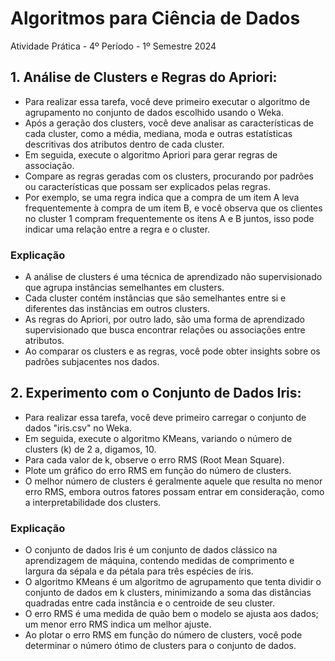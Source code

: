 # Algoritmos para Ciência de Dados

Atividade Prática - 4º Período - 1º Semestre 2024 

## 1. **Análise de Clusters e Regras do Apriori**: 

- Para realizar essa tarefa, você deve primeiro executar o algoritmo de agrupamento no conjunto de dados escolhido usando o Weka. 
- Após a geração dos clusters, você deve analisar as características de cada cluster, como a média, mediana, moda e outras estatísticas descritivas dos atributos dentro de cada cluster. 
- Em seguida, execute o algoritmo Apriori para gerar regras de associação. 
- Compare as regras geradas com os clusters, procurando por padrões ou características que possam ser explicados pelas regras. 
- Por exemplo, se uma regra indica que a compra de um item A leva frequentemente à compra de um item B, e você observa que os clientes no cluster 1 compram frequentemente os itens A e B juntos, isso pode indicar uma relação entre a regra e o cluster.

### **Explicação**

- A análise de clusters é uma técnica de aprendizado não supervisionado que agrupa instâncias semelhantes em clusters. 
- Cada cluster contém instâncias que são semelhantes entre si e diferentes das instâncias em outros clusters. 
- As regras do Apriori, por outro lado, são uma forma de aprendizado supervisionado que busca encontrar relações ou associações entre atributos. 
- Ao comparar os clusters e as regras, você pode obter insights sobre os padrões subjacentes nos dados.

## 2. **Experimento com o Conjunto de Dados Iris**: 

- Para realizar essa tarefa, você deve primeiro carregar o conjunto de dados "iris.csv" no Weka. 
- Em seguida, execute o algoritmo KMeans, variando o número de clusters (k) de 2 a, digamos, 10. 
- Para cada valor de k, observe o erro RMS (Root Mean Square). 
- Plote um gráfico do erro RMS em função do número de clusters. 
- O melhor número de clusters é geralmente aquele que resulta no menor erro RMS, embora outros fatores possam entrar em consideração, como a interpretabilidade dos clusters.

### **Explicação**

- O conjunto de dados Iris é um conjunto de dados clássico na aprendizagem de máquina, contendo medidas de comprimento e largura da sépala e da pétala para três espécies de íris.
- O algoritmo KMeans é um algoritmo de agrupamento que tenta dividir o conjunto de dados em k clusters, minimizando a soma das distâncias quadradas entre cada instância e o centroide de seu cluster. 
- O erro RMS é uma medida de quão bem o modelo se ajusta aos dados; um menor erro RMS indica um melhor ajuste. 
- Ao plotar o erro RMS em função do número de clusters, você pode determinar o número ótimo de clusters para o conjunto de dados.

